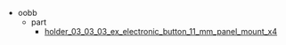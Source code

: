 * oobb
  * part
    * [holder_03_03_03_ex_electronic_button_11_mm_panel_mount_x4](oobb/part/holder_03_03_03_ex_electronic_button_11_mm_panel_mount_x4)
